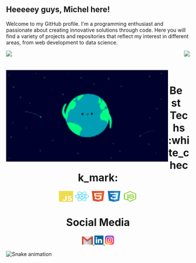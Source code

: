 ## Heeeeey guys, Michel here!

Welcome to my GitHub profile. I'm a programming enthusiast and passionate about creating innovative solutions through code. Here you will find a variety of projects and repositories that reflect my interest in different areas, from web development to data science.

<div>
  
  <img  height="160em" src="https://github-readme-stats.vercel.app/api?username=M1ch3el2&show_icons=true&theme=react&include_all_commits=true&count_private=true"/>
  <img align="right" height="160em" src="https://github-readme-stats.vercel.app/api/top-langs/?username=M1ch3el2&layout=compact&langs_count=16&theme=react"/>
</div>
<br>

<div  align="center"> 
  <div style="display: inline_block"><br>
    <img align="left" height="250" alt="coding-time" src="helloWorld.gif">
    <h1 align="center">Best Techs :white_check_mark:</h1>
    <img align="center" height="30" width="40" alt="js-icon"  src="https://raw.githubusercontent.com/devicons/devicon/master/icons/javascript/javascript-plain.svg">
    <img align="center" height="30" width="40" alt="react-icon" src="https://raw.githubusercontent.com/devicons/devicon/master/icons/react/react-original.svg">
    <img align="center" height="30" width="40" alt="html-icon" src="https://raw.githubusercontent.com/devicons/devicon/master/icons/html5/html5-original.svg">
    <img align="center" height="30" width="40" alt="css-icon" src="https://raw.githubusercontent.com/devicons/devicon/master/icons/css3/css3-original.svg">
    <img align="center" height="30" width="40" alt="nodejs-icon" src="https://raw.githubusercontent.com/devicons/devicon/master/icons/nodejs/nodejs-original.svg">
   </div>
    
  
  <h1 align="center">Social Media</h1>
    <a href = "mailto: michels2v@gmail.com">
      <img width="30" src="gmail.svg">
    </a>
    <a href = "https://www.linkedin.com/in/michel-souza-8a293824b/">
      <img width="25" src="linkedin.svg">
    </a>
    <a href = "https://www.instagram.com/m1ch3el2/">
      <img width="25" src="instagram.png">
    </a>
</div>
  
![Snake animation](https://github.com/M1ch3el2/M1ch3el2/blob/output/github-contribution-grid-snake.svg)
